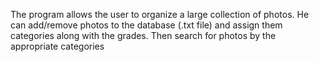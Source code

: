 The program allows the user to organize a large collection of photos.
He can add/remove photos to the database (.txt file) and assign them categories along with the grades.
Then search for photos by the appropriate categories
